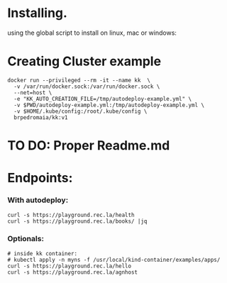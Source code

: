 # Installing.

using the global script to install on linux, mac or windows:


# Creating Cluster example
```
docker run --privileged --rm -it --name kk  \
  -v /var/run/docker.sock:/var/run/docker.sock \
  --net=host \
  -e "KK_AUTO_CREATION_FILE=/tmp/autodeploy-example.yml" \
  -v $PWD/autodeploy-example.yml:/tmp/autodeploy-example.yml \
  -v $HOME/.kube/config:/root/.kube/config \
  brpedromaia/kk:v1
```

# TO DO: Proper Readme.md 

# Endpoints:
### With autodeploy:
```
curl -s https://playground.rec.la/health
curl -s https://playground.rec.la/books/ |jq
```

### Optionals:
```
# inside kk container:
# kubectl apply -n myns -f /usr/local/kind-container/examples/apps/
curl -s https://playground.rec.la/hello
curl -s https://playground.rec.la/agnhost
```